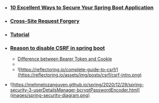 - ### [10 Excellent Ways to Secure Your Spring Boot Application](https://tubean.github.io/2018/11/spring-boot-10-ways-security/)
- ### [Cross-Site Request Forgery ](https://stackjava.com/spring/crsf-la-gi-chong-lai-crsf-voi-spring-security.html)
- ### [Tutorial](https://www.marcobehler.com/guides/spring-security)
- ### [Reason to disable CSRF in spring boot](https://stackoverflow.com/questions/62696806/reason-to-disable-csrf-in-spring-boot)
  - [Difference between Bearer Token and Cookie](https://stackoverflow.com/a/37635977/10393067)
  - 
  - ![https://reflectoring.io/complete-guide-to-csrf/](https://reflectoring.io/assets/img/posts/csrf/csrf-intro.png)

- ![https://mehmetozanguven.github.io/spring/2020/12/29/spring-security-3-userDetailsManager-bcryptPasswordEncoder.html](images/spring-security-diagram.png)